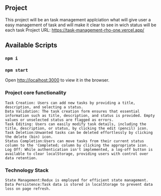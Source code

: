 ## Project
This project will be an task management applciation what will give user a easy management of task and will make it clear to see in wich status will be each task
Project URL: https://task-management-rho-one.vercel.app/

## Available Scripts

### `npm i`

### `npm start`
Open [http://localhost:3000](http://localhost:3000) to view it in the browser.

### Project core functionality
    Task Creation: Users can add new tasks by providing a title, description, and selecting a status.
    Data Validation: The task creation form ensures that essential information such as title, description, and status is provided. Empty values or unselected status are flagged as errors.
    Task Editing: Users can easily modify task details, including the title, description, or status, by clicking the edit (pencil) icon.
    Task Deletion:Unwanted tasks can be deleted effortlessly by clicking the delete (bin) icon.
    Status Completion:Users can move tasks from their current status column to the 'Completed; column by clicking the appropriate icon.
    Log Off: While authentication isn't implemented, a log-off button is available to clear localStorage, providing users with control over data retention.
### Technology Stack
    State Management:Redux is employed for efficient state management.
    Data Persistence:Task data is stored in localStorage to prevent data loss on page refresh.

